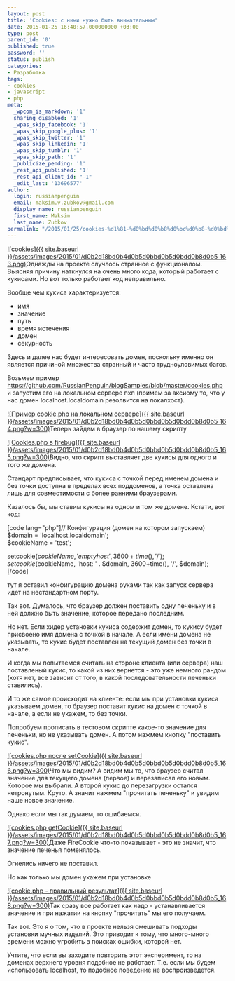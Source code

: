 ```yaml
---
layout: post
title: 'Cookies: с ними нужно быть внимательным'
date: 2015-01-25 16:40:57.000000000 +03:00
type: post
parent_id: '0'
published: true
password: ''
status: publish
categories:
- Разработка
tags:
- cookies
- javascript
- php
meta:
  _wpcom_is_markdown: '1'
  sharing_disabled: '1'
  _wpas_skip_facebook: '1'
  _wpas_skip_google_plus: '1'
  _wpas_skip_twitter: '1'
  _wpas_skip_linkedin: '1'
  _wpas_skip_tumblr: '1'
  _wpas_skip_path: '1'
  _publicize_pending: '1'
  _rest_api_published: '1'
  _rest_api_client_id: "-1"
  _edit_last: '13696577'
author:
  login: russianpenguin
  email: maksim.v.zubkov@gmail.com
  display_name: russianpenguin
  first_name: Maksim
  last_name: Zubkov
permalink: "/2015/01/25/cookies-%d1%81-%d0%bd%d0%b8%d0%bc%d0%b8-%d0%bd%d1%83%d0%b6%d0%bd%d0%be-%d0%b1%d1%8b%d1%82%d1%8c-%d0%b2%d0%bd%d0%b8%d0%bc%d0%b0%d1%82%d0%b5%d0%bb%d1%8c%d0%bd%d1%8b%d0%bc/"
---
```

[![cookies]({{ site.baseurl }}/assets/images/2015/01/d0b2d18bd0b4d0b5d0bbd0b5d0bdd0b8d0b5_163.png)](https://russianpenguin.files.wordpress.com/2015/01/d0b2d18bd0b4d0b5d0bbd0b5d0bdd0b8d0b5_163.png)Однажды на проекте случлось странное с функционалом. Выясняя причину наткнулся на очень много кода, который работает с кукисами. Но вот только работает код неправильно.

Вообще чем кукиса характеризуется:

- имя
- значение
- путь
- время истечения
- домен
- секурность

Здесь и далее нас будет интересовать домен, поскольку именно он является причиной множества странный и часто трудноуловимых багов.

Возьмем пример https://github.com/RussianPenguin/blogSamples/blob/master/cookies.php и запустим его на локальном сервере пхп (примем за аксиому то, что у нас домен localhost.localdomain резолвится на локалхост).

[![Пример cookie.php на локальном сервере]({{ site.baseurl }}/assets/images/2015/01/d0b2d18bd0b4d0b5d0bbd0b5d0bdd0b8d0b5_164.png?w=300)](https://russianpenguin.files.wordpress.com/2015/01/d0b2d18bd0b4d0b5d0bbd0b5d0bdd0b8d0b5_164.png)Теперь зайдем в браузер по нашему скрипту

[![Cookies.php в firebug]({{ site.baseurl }}/assets/images/2015/01/d0b2d18bd0b4d0b5d0bbd0b5d0bdd0b8d0b5_165.png?w=300)](https://russianpenguin.files.wordpress.com/2015/01/d0b2d18bd0b4d0b5d0bbd0b5d0bdd0b8d0b5_165.png)Видно, что скрипт выставляет две кукисы для одного и того же домена.

Стандарт предписывает, что кукиса с точкой перед именем домена и без точки доступна в пределах всех поддоменов, а точка оставлена лишь для совместимости с более ранними браузерами.

Казалось бы, мы ставим кукисы на одном и том же домене. Кстати, вот код:

[code lang="php"]// Конфигурация (домен на котором запускаем)  
$domain = 'localhost.localdomain';  
$cookieName = 'test';

setcookie($cookieName, 'empty host', 3600+time(), '/');  
setcookie($cookieName, 'host: ' . $domain, 3600+time(), '/', $domain);[/code]

тут я оставил конфигурацию домена руками так как запуск сервера идет на нестандартном порту.

Так вот. Думалось, что браузер должен поставить одну печеньку и в ней должно быть значение, которое передано последним.

Но нет. Если хидер установки кукиса содержит домен, то кукису будет присвоено имя домена с точкой в начале. А если имени домена не указывать, то кукис будет поставлен на текущий домен без точки в начале.

И когда мы попытаемся считать на стороне клиента (или сервера) наш поставленый кукис, то какой из них вернется - это уже немного рандом (хотя нет, все зависит от того, в какой последовательности печеньки ставились).

И то же самое происходит на клиенте: если мы при установки кукиса указываем домен, то браузер поставит кукис на домен с точкой в начале, а если не укажем, то без точки.

Попробуем прописать в тестовом скрипте какое-то значение для печеньки, но не указывать домен. А потом нажмем кнопку "поставить кукис".

[![cookies.php после setCookie]({{ site.baseurl }}/assets/images/2015/01/d0b2d18bd0b4d0b5d0bbd0b5d0bdd0b8d0b5_166.png?w=300)](https://russianpenguin.files.wordpress.com/2015/01/d0b2d18bd0b4d0b5d0bbd0b5d0bdd0b8d0b5_166.png)Что мы видим? А видим мы то, что браузер считал значение для текущего домена (первое) и перезаписал его новым. Которое мы выбрали. А второй кукис до перезагрузки остался нетронутым. Круто. А значит нажмем "прочитать печеньку" и увидим наше новое значение.

Однако если мы так думаем, то ошибаемся.

[![cookies.php getCookie]({{ site.baseurl }}/assets/images/2015/01/d0b2d18bd0b4d0b5d0bbd0b5d0bdd0b8d0b5_167.png?w=300)](https://russianpenguin.files.wordpress.com/2015/01/d0b2d18bd0b4d0b5d0bbd0b5d0bdd0b8d0b5_167.png)Даже FireCookie что-то показывает - это не значит, что значение печенья поменялось.

Огнелись ничего не поставил.

Но как только мы домен укажем при установке

[![cookie.php - правильный результат]({{ site.baseurl }}/assets/images/2015/01/d0b2d18bd0b4d0b5d0bbd0b5d0bdd0b8d0b5_168.png?w=300)](https://russianpenguin.files.wordpress.com/2015/01/d0b2d18bd0b4d0b5d0bbd0b5d0bdd0b8d0b5_168.png)Так сразу все работает как надо - устанавливается значение и при нажатии на кнопку "прочитать" мы его получаем.

Так вот. Это я о том, что в проекте нельзя смешивать подходы установки мучных изделий. Это приводит к тому, что много-много времени можно угробить в поисках ошибки, которой нет.

Учтите, что если вы заходите повторить этот эксперимент, то на доменах верхнего уровня подобное не работает. Т.е. если мы будем использовать localhost, то подобное поведение не воспроизведется.

